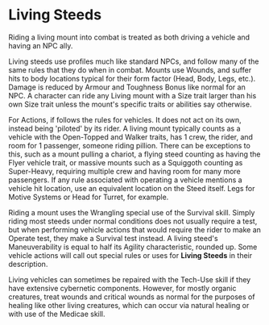 # Living Steeds

Riding a living mount into combat is treated as both driving a vehicle and having an NPC ally. 

Living steeds use profiles much like standard NPCs, and follow many of the same rules that they do when in combat. Mounts use Wounds, and suffer hits to body locations typical for their form factor (Head, Body, Legs, etc.). Damage is reduced by Armour and Toughness Bonus like normal for an NPC. A character can ride any Living mount with a Size trait larger than his own Size trait unless the mount's specific traits or abilities say otherwise.

For Actions, if follows the rules for vehicles. It does not act on its own, instead being 'piloted' by its rider. A living mount typically counts as a vehicle with the Open-Topped and Walker traits, has 1 crew, the rider, and room for 1 passenger, someone riding pillion. There can be exceptions to this, such as a mount pulling a chariot, a flying steed counting as having the Flyer vehicle trait, or massive mounts such as a Squiggoth counting as Super-Heavy, requiring multiple crew and having room for many more passengers. If any rule associated with operating a vehicle mentions a vehicle hit location, use an equivalent location on the Steed itself. Legs for Motive Systems or Head for Turret, for example.

Riding a mount uses the Wrangling special use of the Survival skill. Simply riding most steeds under normal conditions does not usually require a test, but when performing vehicle actions that would require the rider to make an Operate test, they make a Survival test instead. A living steed's Maneuverability is equal to half its Agility characteristic, rounded up. Some vehicle actions will call out special rules or uses for **Living Steeds** in their description.

Living vehicles can sometimes be repaired with the Tech-Use skill if they have extensive cybernetic components. However, for mostly organic creatures, treat wounds and critical wounds as normal for the purposes of healing like other living creatures, which can occur via natural healing or with use of the Medicae skill.
